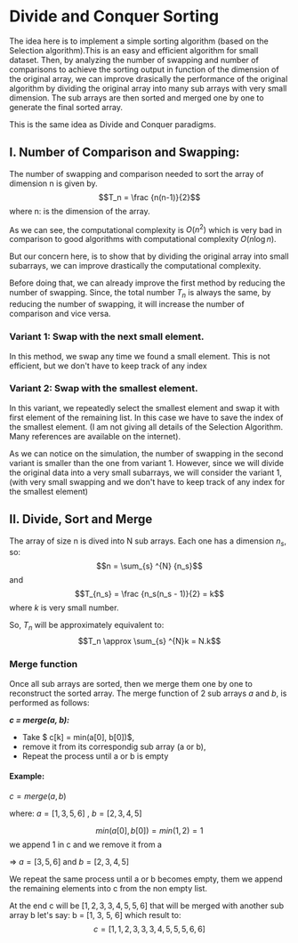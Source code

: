 # Divide and Conquer Sorting

The idea here is to implement a simple sorting algorithm (based on the Selection algorithm).This is an easy and efficient algorithm for small dataset. Then, by analyzing the number of swapping and number of comparisons to achieve the sorting output in function of the dimension of the original array, we can improve drasically the performance of the original algorithm by dividing the original array into many sub arrays with very small dimension. The sub arrays are then sorted and merged one by one to generate the final sorted array.

This is the same idea as Divide and Conquer paradigms.

## I. Number of Comparison and Swapping:

The number of swapping and comparison needed to sort the array of dimension n is given by.
$$T_n = \frac {n(n-1)}{2}$$
where n: is the dimension of the array.

As we can see, the computational complexity is $O(n^2)$ which is very bad in comparison to good algorithms with computational complexity $O(n \log{n})$.

But our concern here, is to show that by dividing the original array into small subarrays, we can improve drastically the computational complexity.

Before doing that, we can already improve the first method by reducing the number of swapping. Since, the total number $T_n$ is always the same, by reducing the number of swapping, it will increase the number of comparison and vice versa.

### Variant 1: Swap with the next small element.

In this method, we swap any time we found a small element. This is not efficient, but we don't have to keep track of any index

### Variant 2: Swap with the smallest element.

In this variant, we repeatedly select the smallest element and swap it with first element of the remaining list. In this case we have to save the index of the smallest element. (I am not giving all details of the Selection Algorithm. Many references are available on the internet).

As we can notice on the simulation, the number of swapping in the second variant is smaller than the one from variant 1. However, since we will divide the original data into a very small subarrays, we will consider the variant 1, (with very small swapping and we don't have to keep track of any index for the smallest element)

## II. Divide, Sort and Merge

The array of size n is dived into N sub arrays. Each one has a dimension $n_s$, so:
$$n = \sum_{s} ^{N} {n_s}$$
and $$T_{n_s} = \frac {n_s(n_s - 1)}{2} = k$$ where $k$ is very small number.

So, $T_n$ will be approximately equivalent to: $$T_n \approx \sum_{s} ^{N}k = N.k$$

### Merge function

Once all sub arrays are sorted, then we merge them one by one to reconstruct the sorted array. The merge function of 2 sub arrays $a$ and $b$, is performed as follows:

**_c = merge(a, b):_**

- Take $ c[k] = min(a[0], b[0])$,
- remove it from its correspondig sub array (a or b),
- Repeat the process until a or b is empty

#### Example:

$c = merge(a, b)$

where: $a = [1, 3, 5, 6]$ , $b = [2, 3, 4, 5]$

$$min(a[0], b[0]) = min(1, 2) = 1 $$
we append 1 in c and we remove it from a

$\Rightarrow$
$a = [3, 5, 6]$ and $b = [2, 3, 4, 5]$

We repeat the same process until a or b becomes empty, them we append the remaining elements into c from the non empty list.

At the end c will be $[1, 2, 3, 3, 4, 5, 5, 6]$ that will be merged with another sub array b let's say: b = [1, 3, 5, 6] which result to:
$$c = [1, 1, 2, 3, 3, 3, 4, 5, 5, 5, 6, 6]$$
